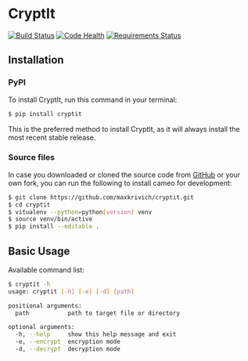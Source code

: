 # CryptIt
[![Build Status](https://travis-ci.org/KKStudLab/cryptit.svg?branch=master)](https://travis-ci.org/KKStudLab/cryptit)
[![Code Health](https://landscape.io/github/KKStudLab/cryptit/master/landscape.svg?style=flat)](https://landscape.io/github/KKStudLab/cryptit/master)
[![Requirements Status](https://requires.io/github/KKStudLab/cryptit/requirements.svg?branch=master)](https://requires.io/github/KKStudLab/cryptit/requirements/?branch=master)

## Installation

### PyPI
To install CryptIt, run this command in your terminal:
```sh
$ pip install cryptit
```
This is the preferred method to install CryptIt, as it will always install the most recent stable release.

### Source files
In case you downloaded or cloned the source code from [GitHub](https://github.com/maxkrivich/cryptit) or your own fork, you can run the following to install cameo for development:

```sh
$ git clone https://github.com/maxkrivich/cryptit.git
$ cd cryptit
$ vitualenv --python=python[version] venv
$ source venv/bin/active
$ pip install --editable .
```

## Basic Usage
Available command list:
```sh
$ cryptit -h
usage: cryptit [-h] [-e] [-d] [path]

positional arguments:
  path           path to target file or directory

optional arguments:
  -h, --help     show this help message and exit
  -e, --encrypt  encryption mode
  -d, --decrypt  decryption mode
```